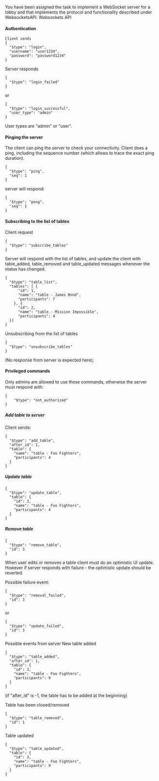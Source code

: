 You have been assigned the task to implement a WebSocket server for a lobby and that implements the protocol and functionality described under WebsocketsAPI.
Websockets API

#### Authentication

    Client sends
    {
      "$type": "login",
      "username": "user1234",
      "password": "password1234"
    }
    
Server responds

    {
      "$type": "login_failed"
    }
or

    {
      "$type": "login_successful",
      "user_type": "admin"
    }
    
User types are "admin" or "user".

#### Pinging the server

The client can ping the server to check your connectivity. Client does a ping, including the sequence number (which allows to trace the exact ping duration).

    {
      "$type": "ping",
      "seq": 1
    }
    
server will respond:

    {
      "$type": "pong",
      "seq": 1
    }
    
#### Subscribing to the list of tables

Client request

    {
      "$type": "subscribe_tables"
    }
    
Server will respond with the list of tables, and update the client with table_added, table_removed and table_updated messages whenever the status has changed.

    {
      "$type": "table_list",
      "tables": [ {
          "id": 1,
          "name": "table - James Bond",
          "participants": 7
        }, {
          "id": 2,
          "name": "table - Mission Impossible",
          "participants": 4
      }]
    }

Unsubscribing from the list of tables

    {
      "$type": "unsubscribe_tables"
    }
    
(No response from server is expected here);

#### Privileged commands

Only admins are allowed to use these commands, otherwise the server must respond with:

    {
        "$type": "not_authorized"
    }
    
##### Add table to server

Client sends:

    {
      "$type": "add_table",
      "after_id": 1,
      "table": {
        "name": "table - Foo Fighters",
        "participants": 4
      }
    }
    
##### Update table

    {
      "$type": "update_table",
      "table": {
        "id": 3,
        "name": "table - Foo Fighters",
        "participants": 4
      } 
    }
    
##### Remove table

    {
      "$type": "remove_table",
      "id": 3
    }

When user edits or removes a table client must do an optimistic UI update. However if server responds with failure - the optimistic update should be reverted.

Possible failure event:

    {
      "$type": "removal_failed",
      "id": 3
    }
    
or

    {
      "$type": "update_failed",
      "id": 3
    }
    
Possible events from server New table added

    {
      "$type": "table_added",
      "after_id": 1,
      "table": {
        "id": 3,
        "name": "table - Foo Fighters",
        "participants": 9
      } 
    }
    
(if "after_id" is -1, the table has to be added at the beginning)

Table has been closed/removed

    {
      "$type": "table_removed",
      "id": 1
    }
    
Table updated

    {
      "$type": "table_updated",
      "table": {
        "id": 3,
        "name": "table - Foo Fighters",
        "participants": 9
      } 
    }

